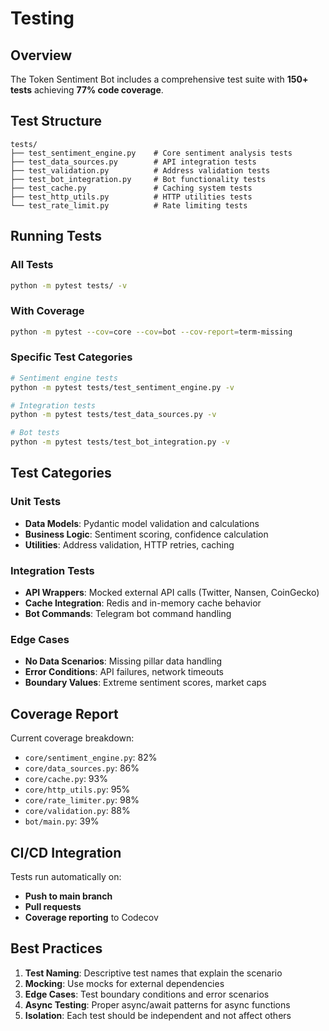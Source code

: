 # Testing

## Overview

The Token Sentiment Bot includes a comprehensive test suite with **150+ tests** achieving **77% code coverage**.

## Test Structure

```
tests/
├── test_sentiment_engine.py    # Core sentiment analysis tests
├── test_data_sources.py        # API integration tests
├── test_validation.py          # Address validation tests
├── test_bot_integration.py     # Bot functionality tests
├── test_cache.py               # Caching system tests
├── test_http_utils.py          # HTTP utilities tests
└── test_rate_limit.py          # Rate limiting tests
```

## Running Tests

### All Tests
```bash
python -m pytest tests/ -v
```

### With Coverage
```bash
python -m pytest --cov=core --cov=bot --cov-report=term-missing
```

### Specific Test Categories
```bash
# Sentiment engine tests
python -m pytest tests/test_sentiment_engine.py -v

# Integration tests
python -m pytest tests/test_data_sources.py -v

# Bot tests
python -m pytest tests/test_bot_integration.py -v
```

## Test Categories

### Unit Tests
- **Data Models**: Pydantic model validation and calculations
- **Business Logic**: Sentiment scoring, confidence calculation
- **Utilities**: Address validation, HTTP retries, caching

### Integration Tests
- **API Wrappers**: Mocked external API calls (Twitter, Nansen, CoinGecko)
- **Cache Integration**: Redis and in-memory cache behavior
- **Bot Commands**: Telegram bot command handling

### Edge Cases
- **No Data Scenarios**: Missing pillar data handling
- **Error Conditions**: API failures, network timeouts
- **Boundary Values**: Extreme sentiment scores, market caps

## Coverage Report

Current coverage breakdown:
- `core/sentiment_engine.py`: 82%
- `core/data_sources.py`: 86%
- `core/cache.py`: 93%
- `core/http_utils.py`: 95%
- `core/rate_limiter.py`: 98%
- `core/validation.py`: 88%
- `bot/main.py`: 39%

## CI/CD Integration

Tests run automatically on:
- **Push to main branch**
- **Pull requests**
- **Coverage reporting** to Codecov

## Best Practices

1. **Test Naming**: Descriptive test names that explain the scenario
2. **Mocking**: Use mocks for external dependencies
3. **Edge Cases**: Test boundary conditions and error scenarios
4. **Async Testing**: Proper async/await patterns for async functions
5. **Isolation**: Each test should be independent and not affect others 